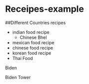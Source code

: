 # Receipes-example

##Different Countries recipes

- indian food recipe
  - Chinese Bhel
- mexican food recipe
- chinese food recipe
- korean food recipe
- Thai Food

Biden

Biden Tower
